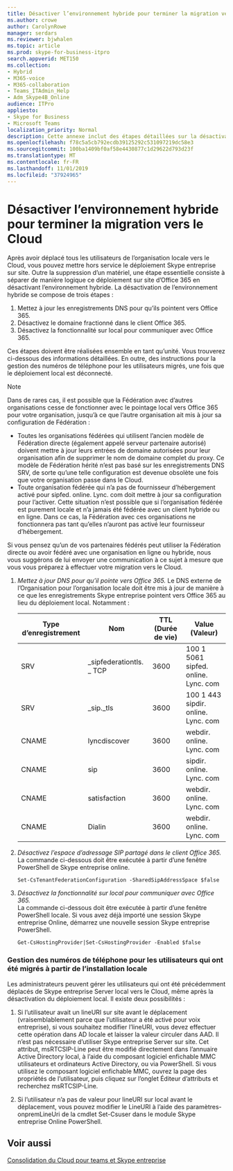 ```yaml
---
title: Désactiver l’environnement hybride pour terminer la migration vers le Cloud
ms.author: crowe
author: CarolynRowe
manager: serdars
ms.reviewer: bjwhalen
ms.topic: article
ms.prod: skype-for-business-itpro
search.appverid: MET150
ms.collection:
- Hybrid
- M365-voice
- M365-collaboration
- Teams_ITAdmin_Help
- Adm_Skype4B_Online
audience: ITPro
appliesto:
- Skype for Business
- Microsoft Teams
localization_priority: Normal
description: Cette annexe inclut des étapes détaillées sur la désactivation de l’environnement hybride dans le cadre de la consolidation du Cloud pour teams et Skype entreprise.
ms.openlocfilehash: f78c5a5cb792ecdb39125292c531097219dc58e3
ms.sourcegitcommit: 100ba1409bf0af58e4430877c1d29622d793d23f
ms.translationtype: MT
ms.contentlocale: fr-FR
ms.lasthandoff: 11/01/2019
ms.locfileid: "37924965"
---
```

# <a name="disable-hybrid-to-complete-migration-to-the-cloud"></a>Désactiver l’environnement hybride pour terminer la migration vers le Cloud

Après avoir déplacé tous les utilisateurs de l’organisation locale vers le Cloud, vous pouvez mettre hors service le déploiement Skype entreprise sur site. Outre la suppression d’un matériel, une étape essentielle consiste à séparer de manière logique ce déploiement sur site d’Office 365 en désactivant l’environnement hybride. La désactivation de l’environnement hybride se compose de trois étapes :

1. Mettez à jour les enregistrements DNS pour qu’ils pointent vers Office 365.
2. Désactivez le domaine fractionné dans le client Office 365.
3. Désactivez la fonctionnalité sur local pour communiquer avec Office 365.


Ces étapes doivent être réalisées ensemble en tant qu’unité. Vous trouverez ci-dessous des informations détaillées. En outre, des instructions pour la gestion des numéros de téléphone pour les utilisateurs migrés, une fois que le déploiement local est déconnecté.

> [!Note] 
> Dans de rares cas, il est possible que la Fédération avec d’autres organisations cesse de fonctionner avec le pointage local vers Office 365 pour votre organisation, jusqu’à ce que l’autre organisation ait mis à jour sa configuration de Fédération :<ul><li>
Toutes les organisations fédérées qui utilisent l’ancien modèle de Fédération directe (également appelé serveur partenaire autorisé) doivent mettre à jour leurs entrées de domaine autorisées pour leur organisation afin de supprimer le nom de domaine complet du proxy. Ce modèle de Fédération hérité n’est pas basé sur les enregistrements DNS SRV, de sorte qu’une telle configuration est devenue obsolète une fois que votre organisation passe dans le Cloud. </li><li>Toute organisation fédérée qui n’a pas de fournisseur d’hébergement activé pour sipfed. online. Lync. <span>com doit mettre à jour sa configuration pour l’activer. Cette situation n’est possible que si l’organisation fédérée est purement locale et n’a jamais été fédérée avec un client hybride ou en ligne. Dans ce cas, la Fédération avec ces organisations ne fonctionnera pas tant qu’elles n’auront pas activé leur fournisseur d’hébergement.</li></ul>Si vous pensez qu’un de vos partenaires fédérés peut utiliser la Fédération directe ou avoir fédéré avec une organisation en ligne ou hybride, nous vous suggérons de lui envoyer une communication à ce sujet à mesure que vous vous préparez à effectuer votre migration vers le Cloud.

1.  *Mettez à jour DNS pour qu’il pointe vers Office 365.*
Le DNS externe de l’Organisation pour l’organisation locale doit être mis à jour de manière à ce que les enregistrements Skype entreprise pointent vers Office 365 au lieu du déploiement local. Notamment :

    |Type d’enregistrement|Nom|TTL (Durée de vie)|Value (Valeur)|
    |---|---|---|---|
    |SRV|_sipfederationtls. _ TCP|3600|100 1 5061 sipfed. online. Lync. <span>com|
    |SRV|_sip._tls|3600|100 1 443 sipdir. online. Lync. <span>com|
    |CNAME| lyncdiscover|   3600|   webdir. online. Lync. <span>com|
    |CNAME| sip|    3600|   sipdir. online. Lync. <span>com|
    |CNAME| satisfaction|   3600|   webdir. online. Lync. <span>com|
    |CNAME| Dialin  |3600|  webdir. online. Lync. <span>com|

2.  *Désactivez l’espace d’adressage SIP partagé dans le client Office 365.*
La commande ci-dessous doit être exécutée à partir d’une fenêtre PowerShell de Skype entreprise online.

    `Set-CsTenantFederationConfiguration -SharedSipAddressSpace $false`
 
3.  *Désactivez la fonctionnalité sur local pour communiquer avec Office 365.*  
La commande ci-dessous doit être exécutée à partir d’une fenêtre PowerShell locale.  Si vous avez déjà importé une session Skype entreprise Online, démarrez une nouvelle session Skype entreprise PowerShell.

    `Get-CsHostingProvider|Set-CsHostingProvider -Enabled $false`

### <a name="managing-phone-numbers-for-users-who-were-migrated-from-on-premises"></a>Gestion des numéros de téléphone pour les utilisateurs qui ont été migrés à partir de l’installation locale

Les administrateurs peuvent gérer les utilisateurs qui ont été précédemment déplacés de Skype entreprise Server local vers le Cloud, même après la désactivation du déploiement local. Il existe deux possibilités :
1.  Si l’utilisateur avait un lineURI sur site avant le déplacement (vraisemblablement parce que l’utilisateur a été activé pour voix entreprise), si vous souhaitez modifier l’lineURI, vous devez effectuer cette opération dans AD locale et laisser la valeur circuler dans AAD. Il n’est pas nécessaire d’utiliser Skype entreprise Server sur site. Cet attribut, msRTCSIP-Line peut être modifié directement dans l’annuaire Active Directory local, à l’aide du composant logiciel enfichable MMC utilisateurs et ordinateurs Active Directory, ou via PowerShell. Si vous utilisez le composant logiciel enfichable MMC, ouvrez la page des propriétés de l’utilisateur, puis cliquez sur l’onglet Éditeur d’attributs et recherchez msRTCSIP-Line.

2.  Si l’utilisateur n’a pas de valeur pour lineURI sur local avant le déplacement, vous pouvez modifier le LineURI à l’aide des paramètres-onpremLineUri de la cmdlet Set-Csuser dans le module Skype entreprise Online PowerShell.

## <a name="see-also"></a>Voir aussi

[Consolidation du Cloud pour teams et Skype entreprise](cloud-consolidation.md)
